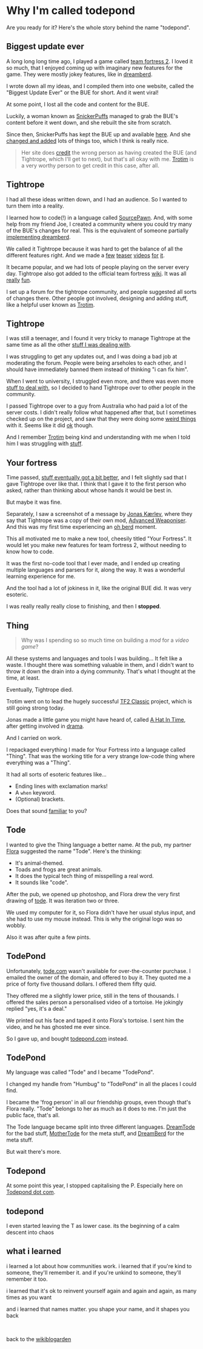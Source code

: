 # Why I'm called todepond

Are you ready for it? Here's the whole story behind the name "todepond".

## Biggest update ever

A long long long time ago, I played a game called [team fortress 2](https://youtu.be/OR4N5OhcY9s?si=7PZ7lm6xKOHj5PJW). I loved it so much, that I enjoyed coming up with imaginary new features for the game. They were mostly jokey features, like in [dreamberd](https://github.com/TodePond/dreamberd).

I wrote down all my ideas, and I compiled them into one website, called the "Biggest Update Ever" or the BUE for short. And it went viral!

At some point, I lost all the code and content for the BUE.

Luckily, a woman known as [SnickerPuffs](https://steamcommunity.com/id/holysnickerpuffs/) managed to grab the BUE's content before it went down, and she rebuilt the site from scratch.

Since then, SnickerPuffs has kept the BUE up and available [here](https://jboby1.github.io/BUEv2/index.html). And she [changed and added](https://github.com/Jboby1/BUEv2/commits/master) lots of things too, which I think is really nice.

> Her site does [credit](https://jboby1.github.io/BUEv2/credits.html) the wrong person as having created the BUE (and Tightrope, which I'll get to next), but that's all okay with me. [Trotim](https://ko-fi.com/trotim) is a very worthy person to get credit in this case, after all.

## Tightrope

I had all these ideas written down, and I had an audience. So I wanted to turn them into a reality.

I learned how to code(!) in a language called [SourcePawn](https://wiki.alliedmods.net/Introduction_to_SourcePawn_(legacy_syntax)). And, with some help from my friend Joe, I created a community where you could try many of the BUE's changes for real. This is the equivalent of someone partially [implementing dreamberd](https://github.com/TodePond/DreamBerd/releases/tag/v1.0-alpha).

We called it Tightrope because it was hard to get the balance of all the different features right. And we made a [few](https://youtu.be/_TGC01CMXYg?si=86JmmBz_QeSjiSdJ) [teaser](https://youtu.be/pZycuYSOzkI?si=cCInjWG91FD7wnj8) [videos](https://youtu.be/vwzPUr6H3PA?si=DOUJPyEbMnYJddcM) [for](https://youtu.be/zYItH4AufUI?si=UGzwKdL8rkcBV7Hx) [it](https://youtu.be/oJKnxFAG9BA?si=s8S2XfpDjDgx9JTl).

It became popular, and we had lots of people playing on the server every day. Tightrope also got added to the official team fortress [wiki](https://wiki.teamfortress.com/w/index.php?title=Tightrope&oldid=1074104). It was all [really](https://youtu.be/Tr8WrUGbT9s?si=gBa7OsiATL3r3rsg) [fun](https://youtu.be/evgCpH0ZDnE?si=KNaVhpa85ZKxQy4F).

I set up a forum for the tightrope community, and people suggested all sorts of changes there. Other people got involved, designing and adding stuff, like a helpful user known as [Trotim](https://ko-fi.com/trotim).

## Tightrope

I was still a teenager, and I found it very tricky to manage Tightrope at the same time as all the other [stuff I was dealing with](https://www.todepond.com/wikiblogarden/health/conversion-therapy/).

I was struggling to get any updates out, and I was doing a bad job at moderating the forum. People were being arseholes to each other, and I should have immediately banned them instead of thinking "i can fix him".

When I went to university, I struggled even more, and there was even more [stuff to deal with](https://www.todepond.com/wikiblogarden/health/conversion-therapy/), so I decided to hand Tightrope over to other people in the community.

I passed Tightrope over to a guy from Australia who had paid a lot of the server costs. I didn't really follow what happened after that, but I sometimes checked up on the project, and saw that they were doing some [weird things](https://youtu.be/n8FRhUaDI9I?si=s1Ii6MdPz1FeK2kA) with it. Seems like it did [ok](https://youtu.be/e-vYo5q8tq4?si=P0-Rtw8t2yU6P26S) though.

And I remember [Trotim](https://ko-fi.com/trotim) being kind and understanding with me when I told him I was struggling with [stuff](https://www.todepond.com/wikiblogarden/health/conversion-therapy/).

## Your fortress

Time passed, [stuff eventually got a bit better](https://www.todepond.com/wikiblogarden/health/conversion-therapy/), and I felt slightly sad that I gave Tightrope over like that. I think that I gave it to the first person who asked, rather than thinking about whose hands it would be best in. 

But maybe it was fine.

Separately, I saw a screenshot of a message by [Jonas Kærlev](https://jonaskaerlev.net/), where they say that Tightrope was a copy of their own mod, [Advanced Weaponiser](https://wiki.teamfortress.com/wiki/Advanced_Weaponiser). And this was my first time experiencing an [oh berd](https://youtu.be/WMJ1H3Ai-qs) moment.

This all motivated me to make a new tool, cheesily titled "Your Fortress". It would let you make new features for team fortress 2, without needing to know how to code.

It was the first no-code tool that I ever made, and I ended up creating multiple languages and parsers for it, along the way. It was a wonderful learning experience for me. 

And the tool had a lot of jokiness in it, like the original BUE did. It was very esoteric.

I was really really really close to finishing, and then I **stopped**.

## Thing

> Why was I spending so so much time on building a *mod* for a *video game*?

All these systems and languages and tools I was building... It felt like a waste. I thought there was something valuable in them, and I didn't want to throw it down the drain into a dying community. That's what I thought at the time, at least.

Eventually, Tightrope died.

Trotim went on to lead the hugely successful [TF2 Classic](https://tf2classic.com/) project, which is still going strong today.

Jonas made a little game you might have heard of, called [A Hat In Time](https://youtu.be/qDNz8JDIPck?feature=shared), after getting involved in [drama](https://www.reddit.com/r/Games/s/HP6im4TgaN).

And I carried on work.

I repackaged everything I made for Your Fortress into a language called "Thing". That was the working title for a very strange low-code thing where everything was a "Thing".

It had all sorts of esoteric features like...

- Ending lines with exclamation marks! 
- A `when` keyword. 
- (Optional) brackets.

Does that sound [familiar](https://github.com/TodePond/DreamBerd) to you?

## Tode

I wanted to give the Thing language a better name. At the pub, my partner [Flora](https://floracaulton.com/) suggested the name "Tode". Here's the thinking: 

- It's animal-themed.
- Toads and frogs are great animals.
- It does the typical tech thing of misspelling a real word. 
- It sounds like "code".

After the pub, we opened up photoshop, and Flora drew the very first drawing of [tode](https://youtu.be/nER7-DVLEjA?si=Q5zSg2_csphbviY-). It was iteration two or three.

We used my computer for it, so Flora didn't have her usual stylus input, and she had to use my mouse instead. This is why the original logo was so wobbly.

Also it was after quite a few pints.

## TodePond

Unfortunately, [tode.com](https://tode.com) wasn't available for over-the-counter purchase. I emailed the owner of the domain, and offered to buy it. They quoted me a price of forty five thousand dollars. I offered them fifty quid. 

They offered me a slightly lower price, still in the tens of thousands. I offered the sales person a personalised video of a tortoise. He jokingly replied "yes, it's a deal."

We printed out his face and taped it onto Flora's tortoise. I sent him the video, and he has ghosted me ever since. 

So I gave up, and bought [todepond.com](/) instead. 

## TodePond

My language was called "Tode" and I became "TodePond".

I changed my handle from "Humbug" to "TodePond" in all the places I could find.

I became the 'frog person' in all our friendship groups, even though that's Flora really. "Tode" belongs to her as much as it does to me. I'm just the public face, that's all. 

The Tode language became split into three different languages. [DreamTode](https://todepond.gitbook.io/dreamtode) for the bad stuff, [MotherTode](https://github.com/todepond/MotherTode) for the meta stuff, and [DreamBerd](https://github.com/todepond/dreamberd) for the meta stuff.

But wait there's more. 

## Todepond

At some point this year, I stopped capitalising the P. Especially here on [Todepond dot com](/).

## todepond

I even started leaving the T as lower case. its the beginning of a calm descent into chaos

## what i learned

i learned a lot about how communities work. i learned that if you're kind to someone, they'll remember it. and if you're unkind to someone, they'll remember it too.

i learned that it's ok to reinvent yourself again and again and again, as many times as you want

and i learned that names matter. you shape your name, and it shapes you back

<br>

back to the [wikiblogarden](/wikiblogarden)


